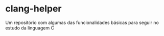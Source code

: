 # clang-helper
Um repositório com algumas das funcionalidades básicas para seguir no estudo da linguagem C
